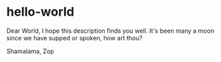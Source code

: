 # hello-world
Dear World,
  I hope this description finds you well. It's been many a moon since we have supped or spoken, how art thou?
  
Shamalama,
  Zop
  
  

